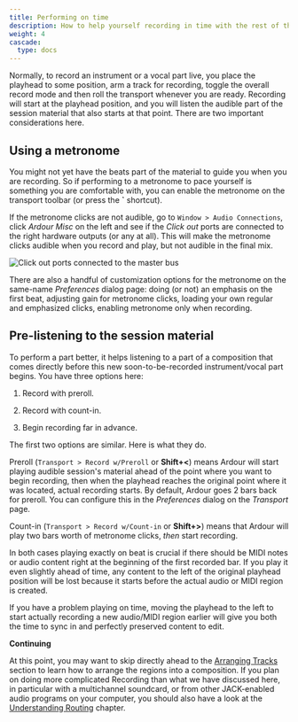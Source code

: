 ```yaml
---
title: Performing on time
description: How to help yourself recording in time with the rest of the session material
weight: 4
cascade:
  type: docs
---
```


Normally, to record an instrument or a vocal part live, you place the playhead to some position, arm a track for recording, toggle the overall record mode and then roll the transport whenever you are ready. Recording will start at the playhead position, and you will listen the audible part of the session material that also starts at that point. There are two important considerations here.

## Using a metronome

You might not yet have the beats part of the material to guide you when you are recording. So if performing to a metronome to pace yourself is something you are comfortable with, you can enable the metronome on the transport toolbar (or press the **\`** shortcut).

If the metronome clicks are not audible, go to `Window > Audio Connections`, click _Ardour Misc_ on the left and see if the _Click out_ ports are connected to the right hardware outputs (or any at all). This will make the metronome clicks audible when you record and play, but not audible in the final mix.

![Click out ports connected to the master bus](en/click-out-ports.png?width=33vw)

There are also a handful of customization options for the metronome on the same-name _Preferences_ dialog page: doing (or not) an emphasis on the first beat, adjusting gain for metronome clicks, loading your own regular and emphasized clicks, enabling metronome only when recording.

## Pre-listening to the session material

To perform a part better, it helps listening to a part of a composition that comes directly before this new soon-to-be-recorded instrument/vocal part begins. You have three options here:

1. Record with preroll.

2. Record with count-in.

3. Begin recording far in advance.

The first two options are similar. Here is what they do.

Preroll (`Transport > Record w/Preroll` or **Shift+<**) means Ardour will start playing audible session's material ahead of the point where you want to begin recording, then when the playhead reaches the original point where it was located, actual recording starts. By default, Ardour goes 2 bars back for preroll. You can configure this in the _Preferences_ dialog on the _Transport_ page.

Count-in (`Transport > Record w/Count-in` or **Shift+>**) means that Ardour will play two bars worth of metronome clicks, _then_ start recording.

In both cases playing exactly on beat is crucial if there should be MIDI notes or audio content right at the beginning of the first recorded bar. If you play it even slightly ahead of time, any content to the left of the original playhead position will be lost because it starts before the actual audio or MIDI region is created.

If you have a problem playing on time, moving the playhead to the left to start actually recording a new audio/MIDI region earlier will give you both the time to sync in and perfectly preserved content to edit.

<!-- ## TODO: latency correction??? -->

**Continuing**

At this point, you may want to skip directly ahead to the [Arranging Tracks](../../editing-sessions/arranging-tracks/) section to learn how to arrange the regions into a composition. If you plan on doing more complicated Recording than what we have discussed here, in particular with a multichannel soundcard, or from other JACK-enabled audio programs on your computer, you should also have a look at the [Understanding Routing](../understanding-routing) chapter.

